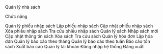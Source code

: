 Quản lý nhà sách

Chức năng

Quản lý phiếu nhập sách
Lập phiếu nhập sách
Cập nhật phiếu nhập sách
Xóa phiếu nhập sách
Tra cứu phiếu nhập sách
Quản lý sách
Nhập sách mới
Cập nhật thông tin sách
Xóa sách
Tra cứu sách
Quản lý hóa đơn
Lập hóa đơn
Quản lý báo cáo theo tháng
Quản lý báo cáo theo tuần
Báo cáo tồn sách
Xuất báo cáo
Quản lý tài khoản
Đăng nhập hệ thống
Đăng xuất
